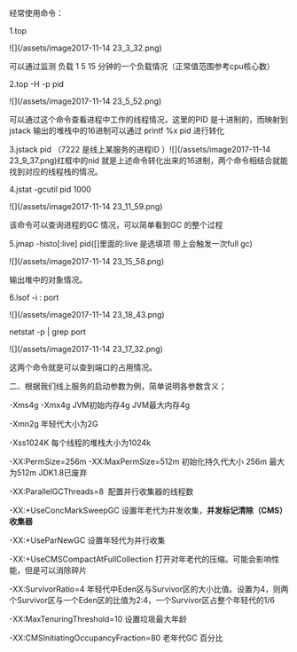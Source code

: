 经常使用命令：

1.top 

![](/assets/image2017-11-14 23_3_32.png)

可以通过监测 负载 1 5 15 分钟的一个负载情况（正常值范围参考cpu核心数）



2.top -H -p pid

![](/assets/image2017-11-14 23_5_52.png)

可以通过这个命令查看进程中工作的线程情况，这里的PID 是十进制的，而映射到jstack 输出的堆栈中的16进制可以通过 printf %x pid 进行转化



3.jstack pid （7222 是线上某服务的进程ID ）![](/assets/image2017-11-14 23_9_37.png)红框中的nid 就是上述命令转化出来的16进制，两个命令相结合就能找到对应的线程栈的情况。



4.jstat -gcutil pid 1000

![](/assets/image2017-11-14 23_11_59.png)

该命令可以查询进程的GC 情况，可以简单看到GC 的整个过程



5.jmap -histo\[:live\] pid\(\[\]里面的:live 是选填项 带上会触发一次full gc\)

![](/assets/image2017-11-14 23_15_58.png)

输出堆中的对象情况。



6.lsof -i : port

![](/assets/image2017-11-14 23_18_43.png)

netstat -p \| grep port

![](/assets/image2017-11-14 23_17_32.png)

这两个命令就是可以查到端口的占用情况。



二、根据我们线上服务的启动参数为例，简单说明各参数含义；

-Xms4g -Xmx4g JVM初始内存4g JVM最大内存4g

-Xmn2g 年轻代大小为2G

-Xss1024K 每个线程的堆栈大小为1024k

-XX:PermSize=256m -XX:MaxPermSize=512m 初始化持久代大小 256m 最大为512m JDK1.8已废弃

-XX:ParallelGCThreads=8  配置并行收集器的线程数

-XX:+UseConcMarkSweepGC 设置年老代为并发收集，**并发标记清除（CMS）收集器**

-XX:+UseParNewGC 设置年轻代为并行收集

-XX:+UseCMSCompactAtFullCollection 打开对年老代的压缩。可能会影响性能，但是可以消除碎片

-XX:SurvivorRatio=4 年轻代中Eden区与Survivor区的大小比值。设置为4，则两个Survivor区与一个Eden区的比值为2:4，一个Survivor区占整个年轻代的1/6

-XX:MaxTenuringThreshold=10 设置垃圾最大年龄

-XX:CMSInitiatingOccupancyFraction=80 老年代GC 百分比

